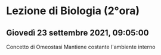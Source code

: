 # Lezione di Biologia (2°ora)
## Giovedì 23 settembre 2021, 09:05:00
Concetto di Omeostasi
Mantiene costante l'ambiente interno
<!--stackedit_data:
eyJoaXN0b3J5IjpbLTg5MjM0MTcxNV19
-->